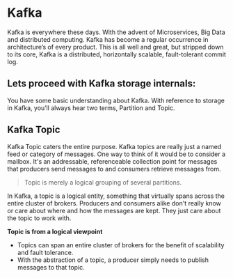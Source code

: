 # Kafka
Kafka is everywhere these days. With the advent of Microservices, Big Data and distributed computing. Kafka has become a regular occurrence in architecture’s of every product. This is all well and great, but stripped down to its core, Kafka is a distributed, horizontally scalable, fault-tolerant commit log.

## Lets proceed with Kafka storage internals:
You have some basic understanding about Kafka. With reference to storage in Kafka, you’ll always hear two terms, Partition and Topic.

 ## Kafka Topic
 Kafka Topic caters the entire purpose. Kafka topics are really just a named feed or category of messages. One way to think of it would be to consider a mailbox. It's an addressable, referenceable collection point for messages that producers send messages to and consumers retrieve messages from. 

> Topic is merely a logical grouping of several partitions.

 

In Kafka, a topic is a logical entity, something that virtually spans across the entire cluster of brokers. Producers and consumers alike don't really know or care about where and how the messages are kept. They just care about the topic to work with.

 **Topic is from a logical viewpoint**

 - Topics can span an entire cluster of brokers for the benefit of
   scalability and fault tolerance.
 - With the abstraction of a topic, a producer simply needs to publish
   messages to that topic.
   

	 
	 

<!--stackedit_data:
eyJoaXN0b3J5IjpbLTE0OTY0NTI4NDksLTIwNTQ0ODY2ODEsLT
Q3MDQ1MjYwOCw2NTA4OTgxOCwtMjA4ODc0NjYxMiwtMjA4ODc0
NjYxMiwtMTE3MTkyODQ1LDkzMzMwOTc4NywxMjE4NDc2NTA5LC
0xNzM4NDE0MDMsLTg4MTA0MjU2MSwtMjAxNDMyMjgzNSwtMzcz
MzI3NTQ3LDIzNjkxODQ0NSwtODUxMDgwODU1LC0xOTc1NjgxNT
M0LC0yMDM1ODIwMzQ2LC00NTM4NDYyNjQsLTE4MDgzMzExOTQs
NjU5MjU2OTk2XX0=
-->